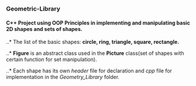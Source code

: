 
###                                               Geometric-Library
#### C++ Project using OOP Principles in implementing and manipulating basic 2D shapes and sets of shapes.


..* The list of the basic shapes: **circle, ring, triangle, square, rectangle.**

..* __Figure__ is an abstract class used in the __Picture__ class(set of shapes with certain function for set manipulation).

..* Each shape has its own *header* file for declaration and *cpp* file for implementation in the *Geometry_Library* folder.
